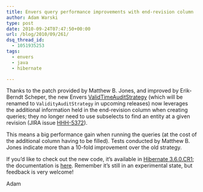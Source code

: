 ```yaml
---
title: Envers query performance improvements with end-revision column
author: Adam Warski
type: post
date: 2010-09-24T07:47:50+00:00
url: /blog/2010/09/261/
dsq_thread_id:
  - 1051935253
tags:
  - envers
  - java
  - hibernate

---
```

Thanks to the patch provided by Matthew B. Jones, and improved by Erik-Berndt Scheper, the new Envers [ValidTimeAuditStrategy][1] (which will be renamed to `ValidityAuditStrategy` in upcoming releases) now leverages the additional information held in the end-revision column when creating queries; they no longer need to use subselects to find an entity at a given revision (JIRA issue [HHH-5372][2]).

This means a big performance gain when running the queries (at the cost of the additional column having to be filled). Tests conducted by Matthew B. Jones indicate more than a 10-fold improvement over the old strategy.

If you&#8217;d like to check out the new code, it&#8217;s available in [Hibernate 3.6.0.CR1][3]; the documentation is [here][4]. Remember it&#8217;s still in an experimental state, but feedback is very welcome!

Adam

 [1]: http://www.warski.org/blog/?p=239
 [2]: http://opensource.atlassian.com/projects/hibernate/browse/HHH-5372
 [3]: http://in.relation.to/Bloggers/SimultaneousHibernate356FinalAnd360CR1Releases
 [4]: http://docs.jboss.org/hibernate/envers/3.6/reference/en-US/html_single/
